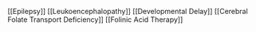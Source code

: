 [[Epilepsy]]
[[Leukoencephalopathy]]
[[Developmental Delay]]
[[Cerebral Folate Transport Deficiency]]
[[Folinic Acid Therapy]]
